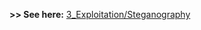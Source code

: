 **>> See here:** [3_Exploitation/Steganography](https://github.com/p-arrow/Red-Blue-Guide/blob/main/3_Exploitation/Steganography.md)
